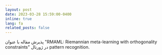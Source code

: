 ```yaml
---
layout: post
date: 2023-03-28 15:59:00-0400
inline: true
lang: fa
related_posts: false
---
```


پذیرش مقاله با عنوان "RMAML: Riemannian meta-learning with orthogonality constraints" در ژورنال pattern recognition.
